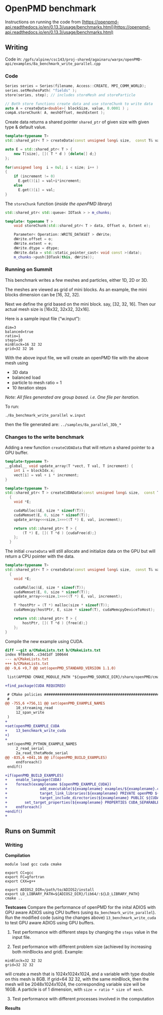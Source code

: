 # OpenPMD benchmark

Instructions on running the code from [https://openpmd-api.readthedocs.io/en/0.13.3/usage/benchmarks.html](https://openpmd-api.readthedocs.io/en/0.13.3/usage/benchmarks.html)

## Writing
Code in: `/gpfs/alpine/csc143/proj-shared/againaru/warpx/openPMD-api/examples/8a_benchmark_write_parallel.cpp`

### Code

```c++
Series series = Series(filename, Access::CREATE, MPI_COMM_WORLD);
series.setMeshesPath( "fields" );
store(series, step); // includes storeMesh and storeParticle

// Both store functions create data and use storeChunk to write data
auto A = createData<double>( blockSize, value, 0.0001 ) ;
compA.storeChunk( A, meshOffset, meshExtent );
```
Create data returns a shared pointer `shared_ptr` of given size  with given type & default value.
```c++
template<typename T>
std::shared_ptr< T > createData(const unsigned long& size,  const T& val, const T& increment)

auto E = std::shared_ptr< T > {
    new T[size], []( T * d ) {delete[] d;}
};
    
for(unsigned long  i = 0ul; i < size; i++ )
{
    if (increment != 0)
      E.get()[i] = val+i*increment;
    else
      E.get()[i] = val;
}
```

The `storeChunk` function (*inside the openPMD library*)
```c++
std::shared_ptr< std::queue< IOTask > > m_chunks;

template< typename T >
    void storeChunk(std::shared_ptr< T > data, Offset o, Extent e);

    Parameter< Operation::WRITE_DATASET > dWrite;
    dWrite.offset = o;
    dWrite.extent = e;
    dWrite.dtype = dtype;
    dWrite.data = std::static_pointer_cast< void const >(data);
    m_chunks->push(IOTask(this, dWrite));
```

### Running on Summit

This benchmark writes a few meshes and particles, either 1D, 2D or 3D.

The meshes are viewed as grid of mini blocks. As an example, the mini blocks dimension can be [16, 32, 32].

Next we define the grid based on the mini block. say, [32, 32, 16]. Then our actual mesh size is [16x32, 32x32, 32x16].

Here is a sample input file (“w.input”):
```
dim=3
balanced=true
ratio=1
steps=10
minBlock=16 32 32
grid=32 32 16
```

With the above input file, we will create an openPMD file with the above mesh using
- 3D data
- balanced load
- particle to mesh ratio = 1
- 10 iteration steps

*Note: All files generated are group based. i.e. One file per iteration.*

To run:

```
./8a_benchmark_write_parallel w.input
```

then the file generated are: `../samples/8a_parallel_3Db_*`

### Changes to the write benchmark

Adding a new function `createCUDAData` that will return a shared pointer to a GPU buffer.

```c++
template<typename T>
__global__ void update_array(T *vect, T val, T increment) {
    int i = blockIdx.x;
    vect[i] = val + i * increment;
}

template<typename T>
std::shared_ptr< T > createCUDAData(const unsigned long& size,  const T& val, const T& increment)
  {
    void *E;

    cudaMalloc(&E, size * sizeof(T));
    cudaMemset(E, 0, size * sizeof(T));
    update_array<<<size,1>>>((T *) E, val, increment);

    return std::shared_ptr< T > {
        (T *) E, []( T *d ) {cudaFree(d);}
    };
  }
```

The initial `createData` will still allocate and initialize data on the GPU but will return a CPU pointer with the data.

```c++
template<typename T>
std::shared_ptr< T > createData(const unsigned long& size,  const T& val, const T& increment)
  {
    void *E;

    cudaMalloc(&E, size * sizeof(T));
    cudaMemset(E, 0, size * sizeof(T));
    update_array<<<size,1>>>((T *) E, val, increment);

    T *hostPtr = (T *) malloc(size * sizeof(T));
    cudaMemcpy(hostPtr, E, size * sizeof(T), cudaMemcpyDeviceToHost);

    return std::shared_ptr< T > {
        hostPtr, []( T *d ) {free(d);}
    };
}
```

Compile the new example using CUDA.

```diff
diff --git a/CMakeLists.txt b/CMakeLists.txt
index 9f8e0d4..c34d1df 100644
--- a/CMakeLists.txt
+++ b/CMakeLists.txt
@@ -9,6 +9,7 @@ set(openPMD_STANDARD_VERSION 1.1.0)

 list(APPEND CMAKE_MODULE_PATH "${openPMD_SOURCE_DIR}/share/openPMD/cmake")

+find_package(CUDA REQUIRED)

 # CMake policies ##############################################################
 #
@@ -755,6 +756,11 @@ set(openPMD_EXAMPLE_NAMES
     10_streaming_read
     12_span_write
 )
+
+set(openPMD_EXAMPLE_CUDA
+    13_benchmark_write_cuda
+)
+
 set(openPMD_PYTHON_EXAMPLE_NAMES
     2_read_serial
     2a_read_thetaMode_serial
@@ -835,6 +841,16 @@ if(openPMD_BUILD_EXAMPLES)
     endforeach()
 endif()

+if(openPMD_BUILD_EXAMPLES)
+    enable_language(CUDA)
+    foreach(examplename ${openPMD_EXAMPLE_CUDA})
+               add_executable(${examplename} examples/${examplename}.cu)
+               target_link_libraries(${examplename} PRIVATE openPMD ${CUDA_LIBRARIES})
+               target_include_directories(${examplename} PUBLIC ${CUDA_INCLUDE_DIRS})
+        set_target_properties(${examplename} PROPERTIES CUDA_SEPARABLE_COMPILATION ON)
+    endforeach()
+endif()
+
```

## Runs on Summit

### Writing

**Compilation**
```
module load gcc cuda cmake 

export CC=gcc
export FC=gfortran
export CXX=g++ 

export ADIOS2_DIR=/path/to/ADIOS2/install
export LD_LIBRARY_PATH=${ADIOS2_DIR}/lib64/:${LD_LIBRARY_PATH}
cmake ..
```

**Testcases**
Compare the performance of openPMD for the inital ADIOS with GPU aware ADIOS using CPU buffers (using `8a_benchmark_write_parallel`).
Run the modified code (using the changes above) `13_benchmark_write_cuda` to test GPU aware ADIOS using GPU buffers.

1. Test performance with different steps by changing the `steps` value in the input file. 

2. Test performance with different problem size (achieved by increasing both minBlocks and grid). Example: 
```
minBlock=32 32 32
grid=32 32 32
```
will create a mesh that is 1024x1024x1024, and a variable with type double on this mesh is 8GB. 
If grid=64 32 32, with the same minBlock, then the mesh will be 2048x1024x1024, the corresponding variable size will be 16GB.
A particle is of 1 dimension, with `size = ratio * size of mesh`. 

3. Test performance with different processes involved in the computation

**Results**
